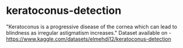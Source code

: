 # keratoconus-detection
"Keratoconus is a progressive disease of the cornea which can lead to blindness as irregular astigmatism increases." Dataset available on - https://www.kaggle.com/datasets/elmehdi12/keratoconus-detection
